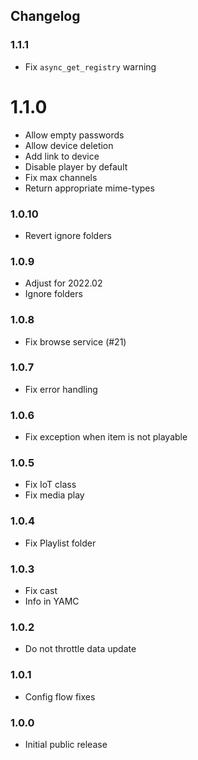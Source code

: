 ## Changelog

### 1.1.1

- Fix `async_get_registry` warning

# 1.1.0

- Allow empty passwords
- Allow device deletion
- Add link to device
- Disable player by default
- Fix max channels
- Return appropriate mime-types

### 1.0.10

- Revert ignore folders

### 1.0.9

- Adjust for 2022.02
- Ignore folders

### 1.0.8

- Fix browse service (#21)

### 1.0.7

- Fix error handling

### 1.0.6

- Fix exception when item is not playable

### 1.0.5

- Fix IoT class
- Fix media play

### 1.0.4

- Fix Playlist folder

### 1.0.3

- Fix cast
- Info in YAMC

### 1.0.2

- Do not throttle data update

### 1.0.1

- Config flow fixes

### 1.0.0

- Initial public release
